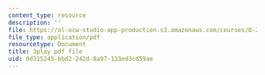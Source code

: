 ```yaml
---
content_type: resource
description: ''
file: https://ol-ocw-studio-app-production.s3.amazonaws.com/courses/8-20-introduction-to-special-relativity-january-iap-2021/0d315245bbd2242d8a97133ed3cd59ae_v5jffYzm5pg.pdf
file_type: application/pdf
resourcetype: Document
title: 3play pdf file
uid: 0d315245-bbd2-242d-8a97-133ed3cd59ae
---
```

